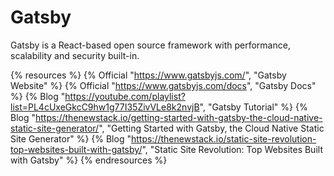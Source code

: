 # Gatsby

Gatsby is a React-based open source framework with performance, scalability and security built-in.

{% resources %}
  {% Official "https://www.gatsbyjs.com/", "Gatsby Website" %}
  {% Official "https://www.gatsbyjs.com/docs", "Gatsby Docs" %}
  {% Blog "https://youtube.com/playlist?list=PL4cUxeGkcC9hw1g77I35ZivVLe8k2nvjB", "Gatsby Tutorial" %}
  {% Blog "https://thenewstack.io/getting-started-with-gatsby-the-cloud-native-static-site-generator/", "Getting Started with Gatsby, the Cloud Native Static Site Generator" %}
  {% Blog "https://thenewstack.io/static-site-revolution-top-websites-built-with-gatsby/", "Static Site Revolution: Top Websites Built with Gatsby" %}
{% endresources %}
